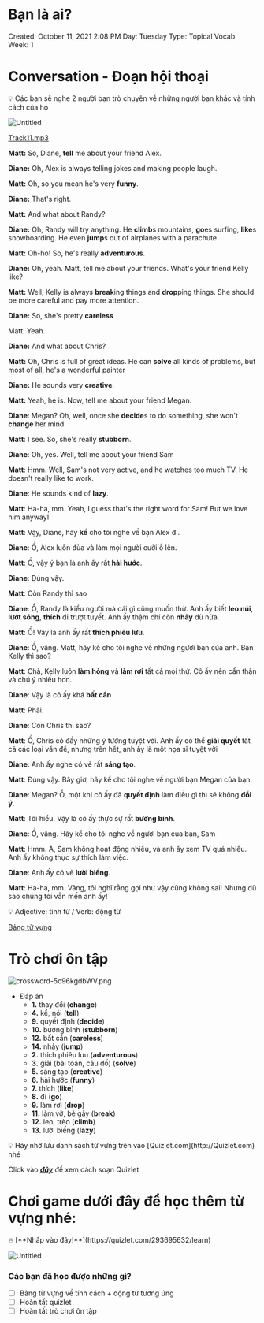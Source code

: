 # Bạn là ai?

Created: October 11, 2021 2:08 PM
Day: Tuesday
Type: Topical Vocab
Week: 1

# Conversation - Đoạn hội thoại

<aside>
💡 Các bạn sẽ nghe 2 người bạn trò chuyện về những người bạn khác và tính cách của họ

</aside>

![Untitled](Ba%CC%A3n%20la%CC%80%20ai%20f75c3fb269394f80afedc6e83a28747c/Untitled.png)

[Track11.mp3](Ba%CC%A3n%20la%CC%80%20ai%20f75c3fb269394f80afedc6e83a28747c/Track11.mp3)

**Matt:** So, Diane, **tell** me about your friend Alex.

**Diane:** Oh, Alex is always telling jokes and making people laugh.

**Matt:** Oh, so you mean he's very **funny**.

**Diane:** That's right.

**Matt:** And what about Randy? 

**Diane:** Oh, Randy will try anything. He **climb**s mountains, **go**es surfing, **like**s snowboarding. He even **jump**s out of airplanes with a parachute

**Matt:** Oh-ho! So, he's really **adventurous**.

**Diane:** Oh, yeah. Matt, tell me about your friends. What's your friend Kelly like?

**Matt:** Well, Kelly is always **break**ing things and **drop**ping things. She should be more careful and pay more attention.

**Diane:** So, she's pretty **careless**

Matt: Yeah. 

**Diane:** And what about Chris?

**Matt:** Oh, Chris is full of great ideas. He can **solve** all kinds of problems, but most of all, he's a wonderful painter

**Diane:** He sounds very **creative**. 

**Matt:** Yeah, he is. Now, tell me about your friend Megan. 

**Diane**: Megan? Oh, well, once she **decide**s to do something, she won't **change** her mind. 

**Matt**: I see. So, she's really **stubborn**. 

**Diane**: Oh, yes. Well, tell me about your friend Sam 

**Matt**: Hmm. Well, Sam's not very active, and he watches too much TV. He doesn't really like to work.

**Diane**: He sounds kind of **lazy**. 

**Matt**: Ha-ha, mm. Yeah, I guess that's the right word for Sam! But we love him anyway! 

**Matt**: Vậy, Diane, hãy **kể** cho  tôi nghe về bạn Alex đi.

**Diane**: Ồ, Alex luôn đùa và làm mọi người cười ồ lên.

**Matt**: Ồ, vậy ý bạn là anh ấy rất **hài hước**.

**Diane**: Đúng vậy.

**Matt**: Còn Randy thì sao

**Diane**: Ồ, Randy là kiểu người mà cái gì cũng muốn thử. Anh ấy biết **leo núi**, **lướt sóng**, **thích** đi trượt tuyết. Anh ấy thậm chí còn **nhảy** dù nữa.

**Matt**: Ồ! Vậy là anh ấy rất **thích phiêu lưu**.

**Diane**: Ồ, vâng. Matt, hãy kể cho tôi nghe về những người bạn của anh. Bạn Kelly thì sao?

**Matt**: Chà, Kelly luôn **làm hỏng** và **làm rơi** tất cả mọi thứ. Cô ấy nên cẩn thận và chú ý nhiều hơn.

**Diane**: Vậy là cô ấy khá **bất cẩn** 

**Matt**: Phải.

**Diane**: Còn Chris thì sao?

**Matt**: Ồ, Chris có đầy những ý tưởng tuyệt vời. Anh ấy có thể **giải quyết** tất cả các loại vấn đề, nhưng trên hết, anh ấy là một họa sĩ tuyệt vời

**Diane**: Anh ấy nghe có vẻ rất **sáng tạo**.

**Matt**: Đúng vậy. Bây giờ, hãy kể cho tôi nghe về người bạn Megan của bạn.

**Diane**: Megan? Ồ, một khi cô ấy đã **quyết định** làm điều gì thì sẽ không **đổi ý**.

**Matt**: Tôi hiểu. Vậy là cô ấy thực sự rất **bướng bỉnh**.

**Diane**: Ồ, vâng. Hãy kể cho tôi nghe về người bạn của bạn, Sam

**Matt**: Hmm. À, Sam không hoạt động nhiều, và anh ấy xem TV quá nhiều. Anh ấy không thực sự thích làm việc.

**Diane**: Anh ấy có vẻ **lười biếng**.

**Matt**: Ha-ha, mm. Vâng, tôi nghĩ rằng gọi như vậy cũng không sai! Nhưng dù sao chúng tôi vẫn mến anh ấy!

<aside>
💡 Adjective: tính từ / Verb: động từ

</aside>

[Bảng từ vựng ](Ba%CC%A3n%20la%CC%80%20ai%20f75c3fb269394f80afedc6e83a28747c/Ba%CC%89ng%20tu%CC%9B%CC%80%20vu%CC%9B%CC%A3ng%20834f2e14c874475a87a49cf50971d6bc.csv)

# Trò chơi ôn tập

![crossword-5c96kgdbWV.png](Ba%CC%A3n%20la%CC%80%20ai%20f75c3fb269394f80afedc6e83a28747c/crossword-5c96kgdbWV.png)

- Đáp án
    - **1.** thay đổi (**change**)
    - **4.** kể, nói (**tell**)
    - **9.** quyết định (**decide**)
    - **10.** bướng bỉnh (**stubborn**)
    - **12.** bất cẩn (**careless**)
    - **14.** nhảy (**jump**)
    - **2.** thích phiêu lưu (**adventurous**)
    - **3.** giải (bài toán, câu đố) (**solve**)
    - **5.** sáng tạo (**creative**)
    - **6.** hài hước (**funny**)
    - **7.** thích (**like**)
    - **8.** đi (**go**)
    - **9.** làm rơi (**drop**)
    - **11.** làm vỡ, bẻ gãy (**break**)
    - **12.** leo, trèo (**climb**)
    - **13.** lười biếng (**lazy**)

<aside>
💡 Hãy nhớ lưu danh sách từ vựng trên vào [Quizlet.com](http://Quizlet.com) nhé

</aside>

Click vào [***đây***](https://www.notion.so/e31fc0df4fee4949a21f93ab2ce6944f) để xem cách soạn Quizlet

# Chơi game dưới đây để học thêm từ vựng nhé:

<aside>
🔥 [**Nhấp vào đây!**](https://quizlet.com/293695632/learn)

</aside>

![Untitled](Ba%CC%A3n%20la%CC%80%20ai%20f75c3fb269394f80afedc6e83a28747c/Untitled%201.png)

### Các bạn đã học được những gì?

- [ ]  Bảng từ vựng về tính cách + động từ tương ứng
- [ ]  Hoàn tất quizlet
- [ ]  Hoàn tất trò chơi ôn tập